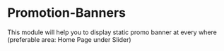 # Promotion-Banners
This module will help you to display static promo banner at every where (preferable area: Home Page under Slider)
